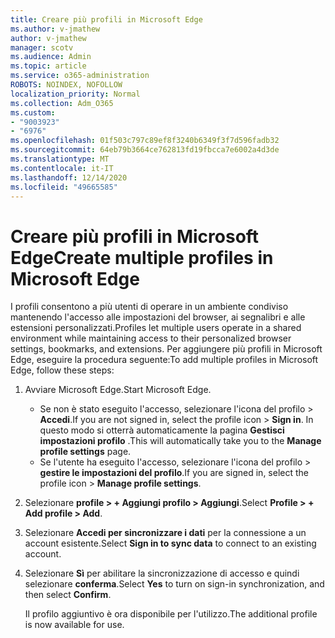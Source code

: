 ```yaml
---
title: Creare più profili in Microsoft Edge
ms.author: v-jmathew
author: v-jmathew
manager: scotv
ms.audience: Admin
ms.topic: article
ms.service: o365-administration
ROBOTS: NOINDEX, NOFOLLOW
localization_priority: Normal
ms.collection: Adm_O365
ms.custom:
- "9003923"
- "6976"
ms.openlocfilehash: 01f503c797c89ef8f3240b6349f3f7d596fadb32
ms.sourcegitcommit: 64eb79b3664ce762813fd19fbcca7e6002a4d3de
ms.translationtype: MT
ms.contentlocale: it-IT
ms.lasthandoff: 12/14/2020
ms.locfileid: "49665585"
---
```

# <a name="create-multiple-profiles-in-microsoft-edge"></a><span data-ttu-id="64ace-102">Creare più profili in Microsoft Edge</span><span class="sxs-lookup"><span data-stu-id="64ace-102">Create multiple profiles in Microsoft Edge</span></span>

<span data-ttu-id="64ace-103">I profili consentono a più utenti di operare in un ambiente condiviso mantenendo l'accesso alle impostazioni del browser, ai segnalibri e alle estensioni personalizzati.</span><span class="sxs-lookup"><span data-stu-id="64ace-103">Profiles let multiple users operate in a shared environment while maintaining access to their personalized browser settings, bookmarks, and extensions.</span></span> <span data-ttu-id="64ace-104">Per aggiungere più profili in Microsoft Edge, eseguire la procedura seguente:</span><span class="sxs-lookup"><span data-stu-id="64ace-104">To add multiple profiles in Microsoft Edge, follow these steps:</span></span>

1. <span data-ttu-id="64ace-105">Avviare Microsoft Edge.</span><span class="sxs-lookup"><span data-stu-id="64ace-105">Start Microsoft Edge.</span></span>
    - <span data-ttu-id="64ace-106">Se non è stato eseguito l'accesso, selezionare l'icona del profilo > **Accedi**.</span><span class="sxs-lookup"><span data-stu-id="64ace-106">If you are not signed in, select the profile icon > **Sign in**.</span></span> <span data-ttu-id="64ace-107">In questo modo si otterrà automaticamente la pagina **Gestisci impostazioni profilo** .</span><span class="sxs-lookup"><span data-stu-id="64ace-107">This will automatically take you to the **Manage profile settings** page.</span></span>
    - <span data-ttu-id="64ace-108">Se l'utente ha eseguito l'accesso, selezionare l'icona del profilo > **gestire le impostazioni del profilo**.</span><span class="sxs-lookup"><span data-stu-id="64ace-108">If you are signed in, select the profile icon > **Manage profile settings**.</span></span>
2. <span data-ttu-id="64ace-109">Selezionare **profile > + Aggiungi profilo > Aggiungi**.</span><span class="sxs-lookup"><span data-stu-id="64ace-109">Select **Profile > + Add profile > Add**.</span></span>
3. <span data-ttu-id="64ace-110">Selezionare **Accedi per sincronizzare i dati** per la connessione a un account esistente.</span><span class="sxs-lookup"><span data-stu-id="64ace-110">Select **Sign in to sync data** to connect to an existing account.</span></span>
4. <span data-ttu-id="64ace-111">Selezionare **Sì** per abilitare la sincronizzazione di accesso e quindi selezionare **conferma**.</span><span class="sxs-lookup"><span data-stu-id="64ace-111">Select **Yes** to turn on sign-in synchronization, and then select **Confirm**.</span></span>

    <span data-ttu-id="64ace-112">Il profilo aggiuntivo è ora disponibile per l'utilizzo.</span><span class="sxs-lookup"><span data-stu-id="64ace-112">The additional profile is now available for use.</span></span>
